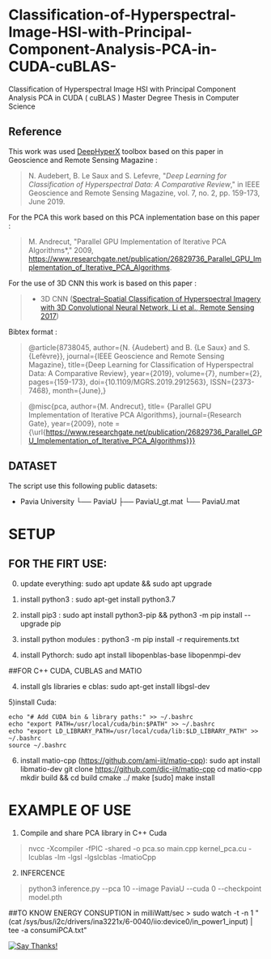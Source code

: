 # Classification-of-Hyperspectral-Image-HSI-with-Principal-Component-Analysis-PCA-in-CUDA-cuBLAS-

Classification of Hyperspectral Image HSI with Principal Component Analysis PCA in CUDA ( cuBLAS ) Master Degree Thesis in Computer Science


## Reference

This work was used [DeepHyperX](https://github.com/nshaud/DeepHyperX) toolbox based on this paper in Geoscience and Remote Sensing Magazine :
> N. Audebert, B. Le Saux and S. Lefevre, "*Deep Learning for Classification of Hyperspectral Data: A Comparative Review*," in IEEE Geoscience and Remote Sensing Magazine, vol. 7, no. 2, pp. 159-173, June 2019.

For the PCA this work based on this PCA inplementation base on this paper :
> M. Andrecut, "Parallel GPU Implementation of Iterative PCA Algorithms*," 2009, https://www.researchgate.net/publication/26829736_Parallel_GPU_Implementation_of_Iterative_PCA_Algorithms. 

For the use of 3D CNN this work is based on this paper :
>   * 3D CNN ([Spectral–Spatial Classification of Hyperspectral Imagery with 3D Convolutional Neural Network, Li et al., Remote Sensing 2017](http://www.mdpi.com/2072-4292/9/1/67))



Bibtex format :

> @article{8738045,
author={N. {Audebert} and B. {Le Saux} and S. {Lefèvre}},
journal={IEEE Geoscience and Remote Sensing Magazine},
title={Deep Learning for Classification of Hyperspectral Data: A Comparative Review},
year={2019},
volume={7},
number={2},
pages={159-173},
doi={10.1109/MGRS.2019.2912563},
ISSN={2373-7468},
month={June},}

> @misc{pca, 
    author={M. Andrecut},
    title= {Parallel GPU Implementation of
Iterative PCA Algorithms}, 
    journal={Research Gate},
    year={2009},
     note ={\url{https://www.researchgate.net/publication/26829736_Parallel_GPU_Implementation_of_Iterative_PCA_Algorithms}}}
     

## DATASET
The script use this following public datasets:
  * Pavia University
		└── PaviaU
    			├── PaviaU_gt.mat
   			└── PaviaU.mat
    
# SETUP
## FOR THE FIRT USE:

0) update everything: sudo apt update && sudo apt upgrade

1) install python3 : sudo apt-get install python3.7

2) install pip3 : sudo apt install python3-pip  && python3 -m pip install --upgrade pip

3) install python modules : python3 -m pip install -r requirements.txt

4) install Pythorch:
	sudo apt install libopenblas-base libopenmpi-dev
	

##FOR C++ CUDA, CUBLAS and MATIO

4) install gls libraries e cblas:
	sudo apt-get install libgsl-dev
  
5)install Cuda:
	
	echo "# Add CUDA bin & library paths:" >> ~/.bashrc
	echo "export PATH=/usr/local/cuda/bin:$PATH" >> ~/.bashrc
	echo "export LD_LIBRARY_PATH=/usr/local/cuda/lib:$LD_LIBRARY_PATH" >> ~/.bashrc
	source ~/.bashrc

6) install matio-cpp  (https://github.com/ami-iit/matio-cpp):
	sudo apt install libmatio-dev
	git clone https://github.com/dic-iit/matio-cpp
	cd matio-cpp
	mkdir build && cd build
	cmake ../
	make
	[sudo] make install



# EXAMPLE OF USE

1) Compile and share PCA library in C++ Cuda
> nvcc -Xcompiler -fPIC -shared -o pca.so main.cpp kernel_pca.cu -lcublas -lm -lgsl -lgslcblas -lmatioCpp

2) INFERCENCE
> python3 inference.py --pca 10 --image PaviaU --cuda 0 --checkpoint model.pth


##TO KNOW ENERGY CONSUPTION in milliWatt/sec
	 > sudo watch -t -n 1 "(cat /sys/bus/i2c/drivers/ina3221x/6-0040/iio:device0/in_power1_input) | tee -a consumiPCA.txt"

[![Say Thanks!](https://img.shields.io/badge/Say%20Thanks-!-1EAEDB.svg)](https://saythanks.io/to/nshaud)
